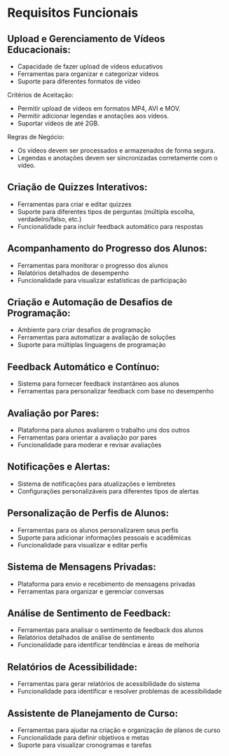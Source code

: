 # Requisitos Funcionais

## Upload e Gerenciamento de Vídeos Educacionais:
- Capacidade de fazer upload de vídeos educativos
- Ferramentas para organizar e categorizar vídeos
- Suporte para diferentes formatos de vídeo

Critérios de Aceitação:
- Permitir upload de vídeos em formatos MP4, AVI e MOV.
- Permitir adicionar legendas e anotações aos vídeos.
- Suportar vídeos de até 2GB.

Regras de Negócio:
- Os vídeos devem ser processados e armazenados de forma segura.
- Legendas e anotações devem ser sincronizadas corretamente com o vídeo.

## Criação de Quizzes Interativos:
- Ferramentas para criar e editar quizzes
- Suporte para diferentes tipos de perguntas (múltipla escolha, verdadeiro/falso, etc.)
- Funcionalidade para incluir feedback automático para respostas

## Acompanhamento do Progresso dos Alunos:
- Ferramentas para monitorar o progresso dos alunos
- Relatórios detalhados de desempenho
- Funcionalidade para visualizar estatísticas de participação

## Criação e Automação de Desafios de Programação:
- Ambiente para criar desafios de programação
- Ferramentas para automatizar a avaliação de soluções
- Suporte para múltiplas linguagens de programação

## Feedback Automático e Contínuo:
- Sistema para fornecer feedback instantâneo aos alunos
- Ferramentas para personalizar feedback com base no desempenho

## Avaliação por Pares:
- Plataforma para alunos avaliarem o trabalho uns dos outros
- Ferramentas para orientar a avaliação por pares
- Funcionalidade para moderar e revisar avaliações

## Notificações e Alertas:
- Sistema de notificações para atualizações e lembretes
- Configurações personalizáveis para diferentes tipos de alertas

## Personalização de Perfis de Alunos:
- Ferramentas para os alunos personalizarem seus perfis
- Suporte para adicionar informações pessoais e acadêmicas
- Funcionalidade para visualizar e editar perfis

## Sistema de Mensagens Privadas:
- Plataforma para envio e recebimento de mensagens privadas
- Ferramentas para organizar e gerenciar conversas

## Análise de Sentimento de Feedback:
- Ferramentas para analisar o sentimento de feedback dos alunos
- Relatórios detalhados de análise de sentimento
- Funcionalidade para identificar tendências e áreas de melhoria

## Relatórios de Acessibilidade:
- Ferramentas para gerar relatórios de acessibilidade do sistema
- Funcionalidade para identificar e resolver problemas de acessibilidade

## Assistente de Planejamento de Curso:
- Ferramentas para ajudar na criação e organização de planos de curso
- Funcionalidade para definir objetivos e metas
- Suporte para visualizar cronogramas e tarefas

